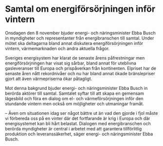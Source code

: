 # Samtal om energiförsörjningen inför vintern

Onsdagen den 8 november bjuder energi- och näringsminister Ebba Busch in myndigheter och representanter från energibranschen till samtal. Under mötet ska deltagarna bland annat diskutera energiförsörjningen inför vintern, värmemarknaden och andra aktuella frågor.

Sveriges energisystem har klarat de senaste årens påfrestningar men energiförsörjningen har visat sig sårbar, bland annat för uteblivna gasleveranser till Europa och prispåverkan från kontinenten. Elpriset har de senaste åren nått rekordnivåer och nu har bland annat ökade bränslepriser gjort att även värmepriserna ökar påtagligt.

Mot denna bakgrund bjuder energi- och näringsminister Ebba Busch in berörda aktörer till samtal. Samtalet syftar till att skapa en gemensam lägesbild och föra en dialog om el- och värmeförsörjningen inför den stundande vintern men också om möjligheter och utmaningar framåt.

– Även om situationen idag ser något bättre ut än vad den gjorde i fjol måste vi förbereda oss på en vinter där det fortfarande är krig i Europa och där energisystemet kan bli hårt belastat. Dialogen med energibranschen och berörda myndigheter är central i arbetet med att garantera tillförlitlig produktion och leveranssäkerhet, säger energi- och näringsminister Ebba Busch.
